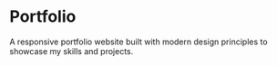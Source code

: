 # Portfolio
A responsive portfolio website built with modern design principles to showcase my skills and projects.
